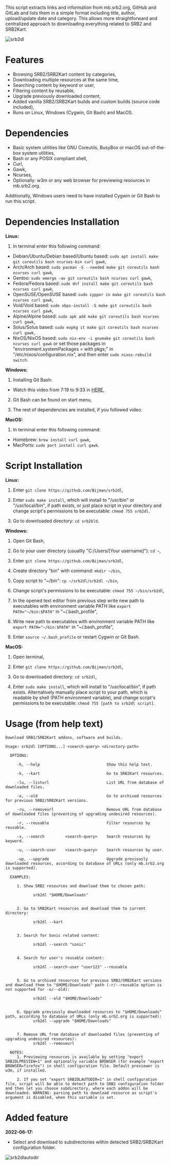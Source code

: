 This script extracts links and information from mb.srb2.org, GitHub and GitLab and lists them in a simple format including title, author, upload/update date and category. This allows more straightforward and centralized approach to downloading everything related to SRB2 and SRB2Kart.

![srb2dl](https://user-images.githubusercontent.com/16626326/114288816-a7607d80-9a72-11eb-8509-a62fa1829405.gif)

# Features
- Browsing SRB2/SRB2Kart content by categories,
- Downloading multiple resources at the same time,
- Searching content by keyword or user,
- Filtering content by reusable,
- Upgrade previously downloaded content,
- Added vanilla SRB2/SRB2Kart builds and custom builds (source code included),
- Runs on Linux, Windows (Cygwin, Git Bash) and MacOS.

# Dependencies
- Basic system utilities like GNU Coreutils, BusyBox or macOS out-of-the-box system utilities,
- Bash or any POSIX compliant shell,
- Curl,
- Gawk,
- Ncurses,
- Optionally: w3m or any web browser for previewing resources in mb.srb2.org.

Additionally, Windows users need to have installed Cygwin or Git Bash to run this script.

# Dependencies Installation
**Linux:**
1. In terminal enter this following command:
- Debian/Ubuntu/Debian based/Ubuntu based: `sudo apt install make git coreutils bash ncurses-bin curl gawk`,
- Arch/Arch based: `sudo pacman -S --needed make git coreutils bash ncurses curl gawk`,
- Gentoo: `sudo emerge -av git coreutils bash ncurses curl gawk`,
- Fedora/Fedora based: `sudo dnf install make git coreutils bash ncurses curl gawk`,
- OpenSUSE/OpenSUSE based: `sudo zypper in make git coreutils bash ncurses curl gawk`,
- Void/Void based: `sudo xbps-install -S make git coreutils bash ncurses curl gawk`,
- Alpine/Alpine based: `sudo apk add make git coreutils bash ncurses curl gawk`,
- Solus/Solus based: `sudo eopkg it make git coreutils bash ncurses curl gawk`,
- NixOS/NixOS based: `sudo nix-env -i gnumake git coreutils bash ncurses curl gawk` or set those packages in "environment.systemPackages = with pkgs;" in "/etc/nixos/configuration.nix", and then enter `sudo nixos-rebuild switch`.

**Windows:**
1. Installing Git Bash:
- Watch this video from 7:19 to 9:33 in [HERE](https://youtu.be/SWYqp7iY_Tc?t=439),

2. Git Bash can be found on start menu,

3. The rest of dependencies are installed, if you followed video.

**MacOS:**
1. In terminal enter this following command:
- Homebrew: `brew install curl gawk`,
- MacPorts: `sudo port install curl gawk`.

# Script Installation
**Linux:**
1. Enter `git clone https://github.com/Bijman/srb2dl`,

2. Enter `sudo make install`, which will install to "/usr/bin" or "/usr/local/bin", if path exists, or just place script in your directory and change script's permissions to be executable: `chmod 755 srb2dl`.

3. Go to downloaded directory: `cd srb2bld`.

**Windows:**
1. Open Git Bash,

2. Go to your user directory (usuallly "C:/Users/[Your username]"): `cd ~`,

3. Enter `git clone https://github.com/Bijman/srb2dl`,

4. Create directory "bin" with command: `mkdir ~/bin`,

5. Copy script to "~/bin": `cp ~/srb2dl/srb2dl ~/bin`,

6. Change script's permissions to be executable: `chmod 755 ~/bin/srb2dl`,

7. In the opened text editor from previous step write new path to executables with environment variable PATH like `export PATH="~/bin:$PATH"` in "~/.bash_profile",

8. Write new path to executables with environment variable PATH like `export PATH="~/bin:$PATH"` in "~/.bash_profile",

9. Enter `source ~/.bash_profile` or restart Cygwin or Git Bash.

**MacOS:**
1. Open terminal,

2. Enter `git clone https://github.com/Bijman/srb2dl`,

3. Go to downloaded directory: `cd srb2dl`,

4. Enter `sudo make install`, which will install to "/usr/local/bin", if path exists. Alternatively manually place script to your path, which is readable by shell (PATH environment variable), and change script's permissions to be executable: `chmod 755 [path to srb2dl script]`.

# Usage (from help text)
```
Download SRB2/SRB2Kart addons, software and builds.

Usage: srb2dl [OPTIONS...] <search-query> <directory-path>

  OPTIONS:

     -h, --help                             Show this help text.

     -k, --kart                             Go to SRB2Kart resources.

     -lu, --listurl                         List URL from database of downloaded files.

     -o, --old                              Go to archived resources for previous SRB2/SRB2Kart versions.

     -ru, --removeurl                       Remove URL from database of downloaded files (preventing of upgrading undesired resources).

     -r, --reusable                         Filter resources by reusable.

     -s, --search         <search-query>    Search resources by keyword.

     -u, --search-user    <search-query>    Search resources by user.

     -up, --upgrade                         Upgrade previously downloaded resources, according to database of URLs (only mb.srb2.org is supported).

  EXAMPLES:

     1. Show SRB2 resources and download them to chosen path:

            srb2dl "$HOME/Downloads"


     2. Go to SRB2Kart resources and download them to current directory:

            srb2dl --kart


     3. Search for Sonic related content:

            srb2dl --search "sonic"


     4. Search for user's reusable content:

            srb2dl --search-user "user123" --reusable


     5. Go to archived resources for previous SRB2/SRB2Kart versions and download them to "$HOME/Downloads" path (-r/--reusable option is not supported for -o/--old):

            srb2dl --old "$HOME/Downloads"


     6. Upgrade previously downloaded resources to "$HOME/Downloads" path, according to database of URLs (only mb.srb2.org is supported):
            srb2dl --upgrade "$HOME/Downloads"


     7. Remove URL from database of downloaded files (preventing of upgrading undesired resources):
            srb2dl --removeurl

  NOTES:
     1. Previewing resources is available by setting "export SRB2DLPREVIEW=1" and optionally variable BROWSER (for example "export BROWSER=firefox") in shell configuration file. Default previewer is w3m, if installed.

     2. If you set "export SRB2DLAUTODIR=1" in shell configuration file, script will be able to detect path to SRB2 configuration folder and then let you choose subdirectory, where each addon will be downloaded. WARNING: parsing path to download resource as script's argument is disabled, when this variable is set.
```

# Added feature

**2022-06-17:**
- Select and download to subdirectories within detected SRB2/SRB2Kart configuration folder.

![srb2dlautodir](https://user-images.githubusercontent.com/16626326/174396281-11dd744b-95d9-4479-b8f7-b2d8282c9963.gif)
